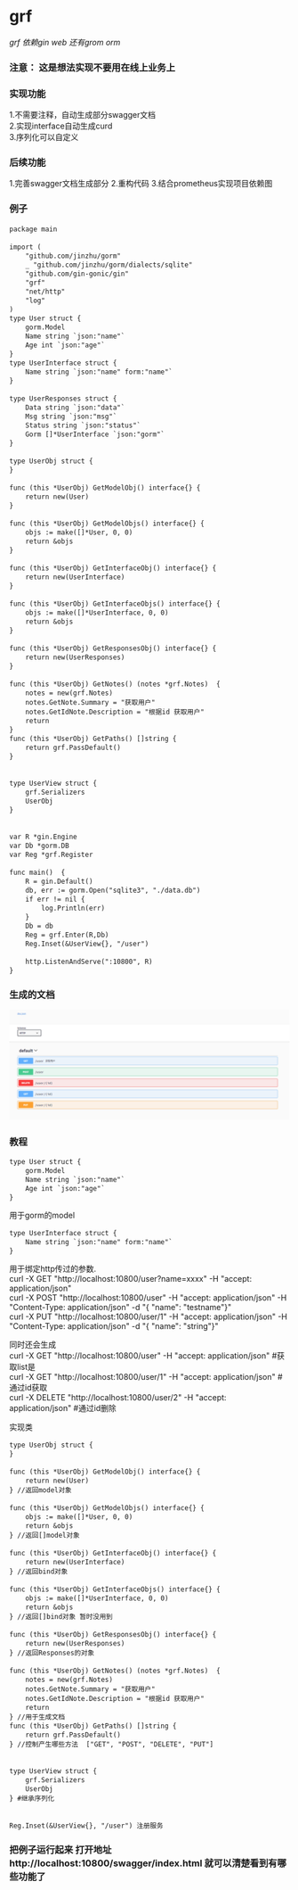 # grf
*grf 依赖gin web 还有grom orm*
### 注意： 这是想法实现不要用在线上业务上

### 实现功能
1.不需要注释，自动生成部分swagger文档  
2.实现interface自动生成curd  
3.序列化可以自定义

### 后续功能
1.完善swagger文档生成部分
2.重构代码
3.结合prometheus实现项目依赖图

### 例子
```
package main

import (
	"github.com/jinzhu/gorm"
	_ "github.com/jinzhu/gorm/dialects/sqlite"
	"github.com/gin-gonic/gin"
	"grf"
	"net/http"
	"log"
)
type User struct {
	gorm.Model
	Name string `json:"name"`
	Age int `json:"age"`
}
type UserInterface struct {
	Name string `json:"name" form:"name"`
}

type UserResponses struct {
	Data string `json:"data"`
	Msg string `json:"msg"`
	Status string `json:"status"`
	Gorm []*UserInterface `json:"gorm"`
}

type UserObj struct {
}

func (this *UserObj) GetModelObj() interface{} {
	return new(User)
}

func (this *UserObj) GetModelObjs() interface{} {
	objs := make([]*User, 0, 0)
	return &objs
}

func (this *UserObj) GetInterfaceObj() interface{} {
	return new(UserInterface)
}

func (this *UserObj) GetInterfaceObjs() interface{} {
	objs := make([]*UserInterface, 0, 0)
	return &objs
}

func (this *UserObj) GetResponsesObj() interface{} {
	return new(UserResponses)
}

func (this *UserObj) GetNotes() (notes *grf.Notes)  {
	notes = new(grf.Notes)
	notes.GetNote.Summary = "获取用户"
	notes.GetIdNote.Description = "根据id 获取用户"
	return
}
func (this *UserObj) GetPaths() []string {
	return grf.PassDefault()
}


type UserView struct {
	grf.Serializers
	UserObj
}


var R *gin.Engine
var Db *gorm.DB
var Reg *grf.Register

func main()  {
	R = gin.Default()
	db, err := gorm.Open("sqlite3", "./data.db")
	if err != nil {
		log.Println(err)
	}
	Db = db
	Reg = grf.Enter(R,Db)
	Reg.Inset(&UserView{}, "/user")

	http.ListenAndServe(":10800", R)
}
```

### 生成的文档
![文档生成](https://github.com/fitan/grf/blob/master/readmeimage/swaggerimage.png)


### 教程
```
type User struct {
	gorm.Model
	Name string `json:"name"`
	Age int `json:"age"`
}
```
用于gorm的model
```
type UserInterface struct {
	Name string `json:"name" form:"name"`
}
```
用于绑定http传过的参数.  
curl -X GET "http://localhost:10800/user?name=xxxx" -H "accept: application/json"  
curl -X POST "http://localhost:10800/user" -H "accept: application/json" -H "Content-Type: application/json" -d "{ \"name\": \"testname\"}"  
curl -X PUT "http://localhost:10800/user/1" -H "accept: application/json" -H "Content-Type: application/json" -d "{ \"name\": \"string\"}"

同时还会生成  
curl -X GET "http://localhost:10800/user" -H "accept: application/json"  #获取list是  
curl -X GET "http://localhost:10800/user/1" -H "accept: application/json"  #通过id获取  
curl -X DELETE "http://localhost:10800/user/2" -H "accept: application/json"  #通过id删除

实现类
```
type UserObj struct {
}

func (this *UserObj) GetModelObj() interface{} {
	return new(User)
} //返回model对象

func (this *UserObj) GetModelObjs() interface{} {
	objs := make([]*User, 0, 0)
	return &objs
} //返回[]model对象

func (this *UserObj) GetInterfaceObj() interface{} {
	return new(UserInterface)
} //返回bind对象

func (this *UserObj) GetInterfaceObjs() interface{} {
	objs := make([]*UserInterface, 0, 0)
	return &objs
} //返回[]bind对象 暂时没用到

func (this *UserObj) GetResponsesObj() interface{} {
	return new(UserResponses)
} //返回Responses的对象

func (this *UserObj) GetNotes() (notes *grf.Notes)  {
	notes = new(grf.Notes)
	notes.GetNote.Summary = "获取用户"
	notes.GetIdNote.Description = "根据id 获取用户"
	return
} //用于生成文档
func (this *UserObj) GetPaths() []string {
	return grf.PassDefault()
} //控制产生哪些方法  ["GET", "POST", "DELETE", "PUT"]


type UserView struct {
	grf.Serializers
	UserObj
} #继承序列化


Reg.Inset(&UserView{}, "/user") 注册服务
```

### 把例子运行起来 打开地址 http://localhost:10800/swagger/index.html 就可以清楚看到有哪些功能了

